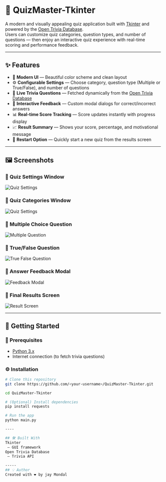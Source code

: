 # 🧠 QuizMaster-Tkinter

A modern and visually appealing quiz application built with [Tkinter](https://docs.python.org/3/library/tkinter.html) and powered by the [Open Trivia Database](https://opentdb.com/).  
Users can customize quiz categories, question types, and number of questions — then enjoy an interactive quiz experience with real-time scoring and performance feedback.

---

## ✨ Features

- 🎨 **Modern UI** — Beautiful color scheme and clean layout
- ⚙️ **Configurable Settings** — Choose category, question type (Multiple or True/False), and number of questions
- 🧠 **Live Trivia Questions** — Fetched dynamically from the [Open Trivia Database](https://opentdb.com/)
- 💬 **Interactive Feedback** — Custom modal dialogs for correct/incorrect answers
- 📊 **Real-time Score Tracking** — Score updates instantly with progress display
- 📈 **Result Summary** — Shows your score, percentage, and motivational message
- 🔁 **Restart Option** — Quickly start a new quiz from the results screen

---

## 🖼 Screenshots

### 📍 Quiz Settings Window
![Quiz Settings](screenshots/quiz_setting.png)

### 📍 Quiz Categories Window
![Quiz Settings](screenshots/quiz_catagory.png)

### 📍 Multiple Choice Question
![Multiple Question](screenshots/multiple_choice.png)

### 📍 True/False Question
![True False Question](screenshots/true_false.png)

### 📍 Answer Feedback Modal
![Feedback Modal](screenshots/answer_feedback.png)

### 📍 Final Results Screen
![Result Screen](screenshots/final_feedback.png)


---

## 🚀 Getting Started

### 🧩 Prerequisites
- [Python 3.x](https://www.python.org/downloads/)
- Internet connection (to fetch trivia questions)

### ⚙️ Installation

```bash
# Clone this repository
git clone https://github.com/<your-username>/QuizMaster-Tkinter.git

cd QuizMaster-Tkinter

# (Optional) Install dependencies
pip install requests

# Run the app
python main.py

----

## 🛠 Built With
Tkinter
 — GUI framework
Open Trivia Database
 — Trivia API

-----
## 💡 Author
Created with ❤️ by jay Mondal
